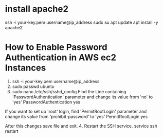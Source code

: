 # install apache2

ssh -i your-key.pem username@ip_address
sudo su
apt update
apt install -y apache2

# How to Enable Password Authentication in AWS ec2 Instances

1. ssh -i your-key.pem username@ip_address
2. sudo passwd ubuntu
3. sudo nano /etc/ssh/sshd_config
  Find the Line containing 'PasswordAuthentication' parameter and change its value from 'no' to 'yes'
  PasswordAuthentication yes

  If you want to set up 'root' login, find  'PermitRootLogin' parameter and change its value from 'prohibit-password' to 'yes'
  PermitRootLogin yes

  After this changes save file and exit.
4. Restart the SSH service.
  service ssh restart
